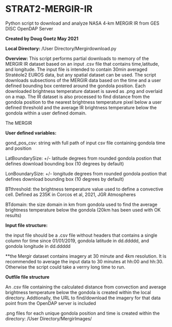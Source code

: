 # STRAT2-MERGIR-IR
Python script to download and analyze NASA 4-km MERGIR IR from GES DISC OpenDAP Server

**Created by Doug Goetz May 2021**

**Local Directory:**
/User Directory/Mergirdownload.py

**Overview:**
This script performs partial downloads to memory of the MERGIR IR dataset based on an input .csv file that contains time,latitude, and longitude. The input file is intended to contain 30min averaged Stratéole2 EUROS data, but any spatial dataset can be used. The script downloads subsections of the MERGIR data based on the time and a user defined bounding box centered around the gondola position. Each downloaded brightness temperature dataset is saved as .png and overlaid on a map. The IR dataset is also processed to find distance from the gondola position to the nearest brightness temperature pixel below a user defined threshold and the average IR brightness temperature below the gondola within a user defined domain.

The MERGIR


**User defined variables:**

gond_pos_csv: string with full path of input csv file containing gondola time and position

LatBoundarySize: +/-  latitude degrees from rounded gondola postion that defines download bounding box (10 degrees by default)

LonBoundarySize: +/- longitude degrees from rounded gondola postion that defines download bounding box (10 degrees by default)

BTthreshold: the brightness temperature value used to define a convective cell. Defined as 235K in Corcos et al, 2021, JGR Atmospheres

BTdomain: the size domain in km from gondola used to find the average brightness temperature below the gondola (20km has been used with OK results)

**Input file structure:**

the input file should be a .csv file without headers that contains a single column for time since 01/01/2019, gondola latitude in dd.ddddd, and gondola longitude in dd.ddddd

**the Mergir dataset contains imagery at 30 minute and 4km resolution. It is recommended to average the input data to 30 minutes at hh:00 and hh:30. Otherwise the script could take a verrry long time to run.

**Outfile file structure**

An .csv file containing the calculated distance from convection and average brightness temperature below the gondola is created within the local directory. Addtionally, the URL to find/download the imagery for that data point from the OpenDAP server is included

.png files for each unique gondola position and time is created within the directory: /User Directory/MergirImages/



 
 



  


